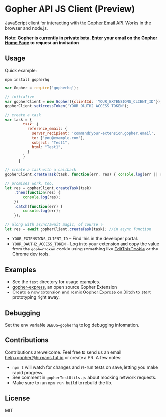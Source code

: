 # Gopher API JS Client (Preview)

JavaScript client for interacting with the [Gopher Email API](https://www.gopher.email). Works in the browser and node.js.

**Note: Gopher is currently in private beta. Enter your email on the [Gopher Home Page](https://www.gopher.email) to request an invitation**

## Usage

Quick example:

```
npm install gopherhq
```

```javascript
var Gopher = require('gopherhq');

// initialize
var gopherClient = new Gopher({clientId: 'YOUR_EXTENSIONS_CLIENT_ID'});
gopherClient.setAccessToken('YOUR_OAUTH2_ACCESS_TOKEN');

// create a task
var task = {
        task: {
          reference_email: {
            server_recipient: 'command@your-extension.gopher.email',
            to: ['you@example.com'],
            subject: "Test1",
            html: "Test1",
          }
        }
      }

// create a task with a callback
gopherClient.createTask(task, function(err, res) { console.log(err || res)});

// promises work, too.
let res = gopherClient.createTask(task)
	.then(function(res) {
		console.log(res);
	})
	.catch(function(err) {
		console.log(err);
	});

// along with async/await magic, of course ✨
let res = await gopherClient.createTask(task); //in async function
```

* `YOUR_EXTENSIONS_CLIENT_ID` – Find this in the developer portal.
* `YOUR_OAUTH2_ACCESS_TOKEN` - Log in to your extension and copy the value from the `gopherToken` cookie using something like [EditThisCookie](http://www.editthiscookie.com/) or the Chrome dev tools.

## Examples

* See the `test` directory for usage examples.
* [gopher-express](https://github.com/gopherhq/gopher-express), an open source Gopher Extension
* Create a new extension and [remix Gopher Express on Glitch](https://glitch.com/edit/#!/gopher-express) to start prototyping right away.

## Debugging

Set the env variable `DEBUG=gopherhq` to log debugging information.

## Contributions

Contributions are welcome. Feel free to send us an email help+gopher@humans.fut.io or create a PR. A few notes:

* `npm t` will watch for changes and re-run tests on save, letting you make rapid progress.
* See comment in `gopherTestUtils.js` about mocking network requests.
* Make sure to run `npm run build` to rebuild the lib.

## License

MIT
